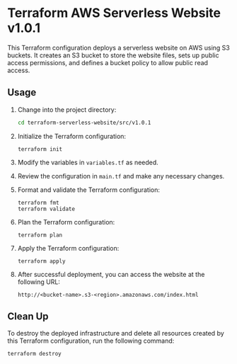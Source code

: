 # Terraform AWS Serverless Website v1.0.1

This Terraform configuration deploys a serverless website on AWS using S3 buckets. It creates an S3 bucket to store the website files, sets up public access permissions, and defines a bucket policy to allow public read access.

## Usage

1. Change into the project directory:
    ```bash 
    cd terraform-serverless-website/src/v1.0.1
    ```

2. Initialize the Terraform configuration:
    ```
    terraform init
    ```

3. Modify the variables in `variables.tf` as needed.

4. Review the configuration in `main.tf` and make any necessary changes.

5. Format and validate the Terraform configuration:
    ```
    terraform fmt
    terraform validate
    ```

6. Plan the Terraform configuration:
    ```
    terraform plan
    ```

7. Apply the Terraform configuration:
     ```
    terraform apply
    ```

9. After successful deployment, you can access the website at the following URL:
    ```
    http://<bucket-name>.s3-<region>.amazonaws.com/index.html
    ```


## Clean Up

To destroy the deployed infrastructure and delete all resources created by this Terraform configuration, run the following command:
```bash
terraform destroy
```
